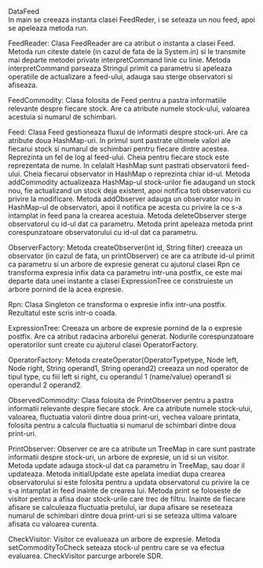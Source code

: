 DataFeed  
	In main se creeaza instanta clasei FeedReder, i se seteaza un nou feed,
apoi se apeleaza metoda run.

FeedReader:
	Clasa FeedReader are ca atribut o instanta a clasei Feed. Metoda run
citeste datele (in cazul de fata de la System.in) si le transmite mai 
departe metodei private interpretCommand linie cu linie. Metoda 
interpretCommand parseaza Stringul primit ca parametru si apeleaza 
operatiile de actualizare a feed-ului, adauga sau sterge observatori si
afiseaza.

FeedCommodity:
	Clasa folosita de Feed pentru a pastra informatiile relevante despre
fiecare stock. Are ca atribute numele stock-ului, valoarea acestuia si numarul
de schimbari. 

Feed:
	Clasa Feed gestioneaza fluxul de informatii despre stock-uri. Are ca
atribute doua HashMap-uri. In primul sunt pastrate ultimele valori ale fiecarui
stock si numarul de schimbari pentru fiecare dintre acestea. Reprezinta un fel 
de log al feed-ului. Cheia pentru fiecare stock este reprezentata de nume.
In celalalt HashMap sunt pastrati observatorii feed-ului. Cheia fiecarui
observator in HashMap o reprezinta chiar id-ul.
	Metoda addCommodity actualizeaza HashMap-ul stock-urilor fie adaugand un 
stock nou, fie actualizand un stock deja existent, apoi notifica toti 
observatorii cu privire la modificare.
	Metoda addObserver adauga un observator nou in HashMap-ul de observatori,
apoi il notifica pe acesta cu privire la ce s-a intamplat in feed pana la
crearea acestuia.
	Metoda deleteObserver sterge observatorul cu id-ul dat ca parametru.
	Metoda print apeleaza metoda print corespunzatoare observatorului cu id-ul
dat ca parametru.

ObserverFactory:
	Metoda createObserver(int id, String filter) creeaza un observator (in
cazul de fata, un printObserver) ce are ca atribute id-ul primit ca parametru
si un arbore de expresie generat cu ajutorul clasei Rpn ce transforma expresia
infix data ca parametru intr-una postfix, ce este mai departe data unei
instante a clasei ExpressionTree ce construieste un arbore pornind de la acea
expresie.

Rpn:
	Clasa Singleton ce transforma o expresie infix intr-una postfix. Rezultatul
este scris intr-o coada.

ExpressionTree:
	 Creeaza un arbore de expresie pornind de la o expresie postfix. Are ca
atribut radacina arborelui generat. Nodurile corespunzatoare operatorilor sunt
create cu ajutorul clasei OperatorFactory.

OperatorFactory:
	Metoda createOperator(OperatorTypetype, Node left, Node right, String 
operand1, String operand2) creeaza un nod operator de tipul type, cu fiii
left si right, cu operandul 1 (name/value) operand1 si operandul 2 operand2.

ObservedCommodity:
	Clasa folosita de PrintObserver pentru a pastra informatii relevante
despre fiecare stock. Are ca atribute numele stock-ului, valoarea, fluctuatia
valorii dintre doua print-uri, vechea valoare printata, folosita pentru a
calcula fluctuatia si numarul de schimbari dintre doua print-uri. 

PrintObserver:
	Observer ce are ca atribute un TreeMap in care sunt pastrate informatii 
despre stock-uri, un arbore de expresie, un id si un visitor.
	Metoda update adauga stock-ul dat ca parametru in TreeMap, sau doar il
updateaza.
	Metoda initialUpdate este apelata imediat dupa crearea observatorului si
este folosita pentru a updata observatorul cu privire la ce s-a intamplat in
feed inainte de crearea lui.
	Metoda print se foloseste de visitor pentru a afisa doar stock-urile care
trec de filtru. Inainte de fiecare afisare se calculeaza fluctuatia pretului,
iar dupa afisare se reseteaza numarul de schimbari dintre doua print-uri si se
seteaza ultima valoare afisata cu valoarea curenta.

CheckVisitor:
	Visitor ce evalueaza un arbore de expresie.
	Metoda setCommodityToCheck seteaza stock-ul pentru care se va efectua
evaluarea.
	CheckVisitor parcurge arborele SDR.
